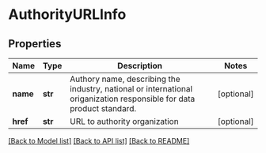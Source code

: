 # AuthorityURLInfo

## Properties
Name | Type | Description | Notes
------------ | ------------- | ------------- | -------------
**name** | **str** | Authory name, describing the industry, national or international origanization responsible for data product standard. | [optional] 
**href** | **str** | URL to authority organization | [optional] 

[[Back to Model list]](../README.md#documentation-for-models) [[Back to API list]](../README.md#documentation-for-api-endpoints) [[Back to README]](../README.md)


